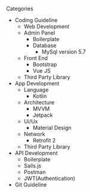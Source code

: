Categories
* Coding Guideline
    * Web Development
    * Admin Panel
        * Boilerplate
        * Database
            * MySql version 5.7
    * Front End
        * Bootstrap
        * Vue JS
    * Third Party Library
* App Development
    * Language
	    * Kotlin
    * Architecture
        * MVVM
        * Jetpack
    * Ui/Ux
        * Material Design
    * Network
        * Retrofit 2
    * Third Party Library
* API Development
    * Boilerplate
    * Sails.js
    * Postman
    * JWT(Authentication)
* Git Guideline
